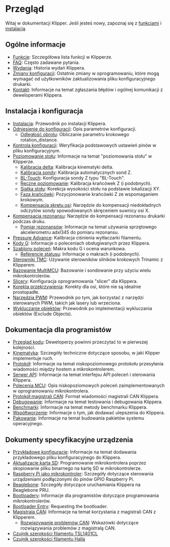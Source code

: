 # Przegląd

Witaj w dokumentacji Klipper. Jeśli jesteś nowy, zapoznaj się z [funkcjami](Features.md) i [instalacją](Installation.md).

## Ogólne informacje

- [Funkcje](Features.md): Szczegółowa lista funkcji w Klipperze.
- [FAQ](FAQ.md): Często zadawane pytania.
- [Wydania](Releases.md): Historia wydań Klippera.
- [Zmiany konfiguracji](Config_Changes.md): Ostatnie zmiany w oprogramowaniu, które mogą wymagać od użytkowników zaktualizowania pliku konfiguracyjnego drukarki.
- [Kontakt](Contact.md): Informacje na temat zgłaszania błędów i ogólnej komunikacji z deweloperami Klippera.

## Instalacja i konfiguracja

- [Instalacja](Installation.md): Przewodnik po instalacji Klippera.
- [Odniesienie do konfiguracji](Config_Reference.md): Opis parametrów konfiguracji.
   - [Odległość obrotu](Rotation_Distance.md): Obliczanie parametru krokowego rotation_distance.
- [Kontrola konfiguracji](Config_checks.md): Weryfikacja podstawowych ustawień pinów w pliku konfiguracyjnym.
- [Poziomowanie stołu](Bed_Level.md): Informacje na temat "poziomowania stołu" w Klipperze.
   - [Kalibracja delta](Delta_Calibrate.md): Kalibracja kinematyki delta.
   - [Kalibracja sondy](Probe_Calibrate.md): Kalibracja automatycznych sond Z.
   - [BL-Touch](BLTouch.md): Konfiguracja sondy Z typu "BL-Touch".
   - [Ręczne poziomowanie](Manual_Level.md): Kalibracja krańcówek Z (i podobnych).
   - [Siatka stołu](Bed_Mesh.md): Korekcja wysokości stołu na podstawie lokalizacji XY.
   - [Faza krańcówki](Endstop_Phase.md): Pozycjonowanie krańcówki Z ze wspomaganiem krokowym.
   - [Kompensacja skrętu osi](Axis_Twist_Compensation.md): Narzędzie do kompensacji niedokładnych odczytów sondy spowodowanych skręceniem suwnicy osi X.
- [Kompensacja rezonansu](Resonance_Compensation.md): Narzędzie do kompensacji rezonansu drukarki podczas druku.
   - [Pomiar rezonansów](Measuring_Resonances.md): Informacje na temat używania sprzętowego akcelerometru adxl345 do pomiaru rezonansu.
- [Pressure Advance](Pressure_Advance.md): Kalibracja ciśnienia wytłaczarki filamentu.
- [Kody G](G-Codes.md): Informacje o poleceniach obsługiwanych przez Klippera.
- [Szablony poleceń](Command_Templates.md): Makra kodu G i ocena warunkowa.
   - [Referencje statusu](Status_Reference.md): Informacje o makrach (i podobnych).
- [Sterowniki TMC](TMC_Drivers.md): Używanie sterowników silników krokowych Trinamic z Klipperem.
- [Bazowanie MultiMCU](Multi_MCU_Homing.md): Bazowanie i sondowanie przy użyciu wielu mikrokontrolerów.
- [Slicery](Slicers.md): Konfiguracja oprogramowania "slicer" dla Klippera.
- [Korekta przekrzywienia](Skew_Correction.md): Korekty dla osi, które nie są idealnie prostopadłe.
- [Narzędzia PWM](Using_PWM_Tools.md): Przewodnik po tym, jak korzystać z narzędzi sterowanych PWM, takich jak lasery lub wrzeciona.
- [Wykluczanie obiektów](Exclude_Object.md): Przewodnik po implementacji wykluczania obiektów (Exclude Objects).

## Dokumentacja dla programistów

- [Przegląd kodu](Code_Overview.md): Deweloperzy powinni przeczytać to w pierwszej kolejności.
- [Kinematyka](Kinematics.md): Szczegóły techniczne dotyczące sposobu, w jaki Klipper implementuje ruch.
- [Protokół](Protocol.md): Informacje na temat niskopoziomowego protokołu przesyłania wiadomości między hostem a mikrokontrolerem.
- [Serwer API](API_Server.md): Informacje na temat interfejsu API poleceń i sterowania Klippera.
- [Polecenia MCU](MCU_Commands.md): Opis niskopoziomowych poleceń zaimplementowanych w oprogramowaniu mikrokontrolera.
- [Protokół magistrali CAN](CANBUS_protocol.md): Format wiadomości magistrali CAN Klippera.
- [Debugowanie](Debugowanie.md): Informacje na temat testowania i debugowania Klippera.
- [Benchmarki](Benchmarks.md): Informacje na temat metody benchmarku Klippera.
- [Współtworzenie](CONTRIBUTING.md): Informacje o tym, jak dodawać ulepszenia do Klippera.
- [Pakowanie](Packaging.md): Informacje na temat budowania pakietów systemu operacyjnego.

## Dokumenty specyfikacyjne urządzenia

- [Przykładowe konfiguracje](Example_Configs.md): Informacje na temat dodawania przykładowego pliku konfiguracyjnego do Klippera.
- [Aktualizacje kartą SD](SDCard_Updates.md): Programowanie mikrokontrolera poprzez skopiowanie pliku binarnego na kartę SD w mikrokontrolerze.
- [Raspberry Pi jako mikrokontroler](RPi_microcontroller.md): Szczegóły dotyczące sterowania urządzeniami podłączonymi do pinów GPIO Raspberry Pi.
- [Beaglebone](Beaglebone.md): Szczegóły dotyczące uruchamiania Klippera na Beaglebone PRU.
- [Bootloadery](Bootloaders.md): Informacje dla programistów dotyczące programowania mikrokontrolerów.
- [Bootloader Entry](Bootloader_Entry.md): Requesting the bootloader.
- [Magistrala CAN](CANBUS.md): Informacje na temat korzystania z magistrali CAN z Klipperem.
   - [Rozwiązywanie problemów CAN](CANBUS_Troubleshooting.md): Wskazówki dotyczące rozwiązywania problemów z magistralą CAN.
- [Czujnik szerokości filamentu TSL1401CL](TSL1401CL_Filament_Width_Sensor.md)
- [Czujnik szerokości filamentu Halla](Hall_Filament_Width_Sensor.md)
